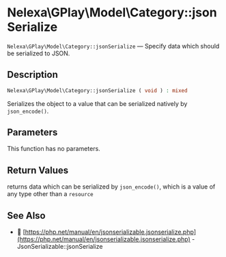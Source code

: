 # Nelexa\GPlay\Model\Category::jsonSerialize
`Nelexa\GPlay\Model\Category::jsonSerialize` — Specify data which should be serialized to JSON.

## Description
```php
Nelexa\GPlay\Model\Category::jsonSerialize ( void ) : mixed
```
Serializes the object to a value that can be serialized natively by `json_encode()`.

## Parameters
This function has no parameters.

## Return Values
returns data which can be serialized by `json_encode()`,
which is a value of any type other than a `resource`

## See Also
* :link: [https://php.net/manual/en/jsonserializable.jsonserialize.php](https://php.net/manual/en/jsonserializable.jsonserialize.php) - JsonSerializable::jsonSerialize
